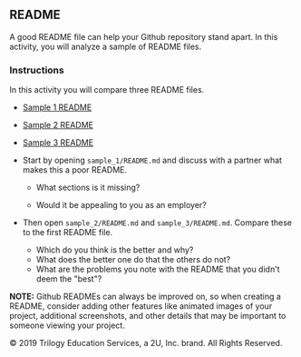 ## README

A good README file can help your Github repository stand apart. In this activity, you will analyze a sample of README files.

### Instructions

In this activity you will compare three README files.

* [Sample 1 README](Resources/sample_1/README.md)

* [Sample 2 README](Resources/sample_2/README.md)

* [Sample 3 README](Resources/sample_3/README.md)

* Start by opening `sample_1/README.md` and discuss with a partner what makes this a poor README.

  * What sections is it missing?

  * Would it be appealing to you as an employer?

* Then open `sample_2/README.md` and `sample_3/README.md`. Compare these to the first README file.
  * Which do you think is the better and why?
  * What does the better one do that the others do not?
  * What are the problems you note with the README that you didn't deem the "best"?

**NOTE:**  Github READMEs can always be improved on, so when creating a README, consider adding other features like animated images of your project, additional screenshots, and other details that may be important to someone viewing your project.

© 2019 Trilogy Education Services, a 2U, Inc. brand. All Rights Reserved.
